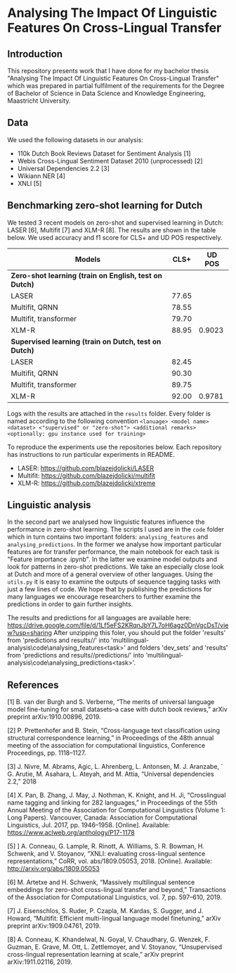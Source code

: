 # Analysing The Impact Of Linguistic Features On Cross-Lingual Transfer
## Introduction
This repository presents work that I have done for my bachelor thesis "Analysing The Impact Of Linguistic Features On Cross-Lingual Transfer" which was prepared in partial fulfilment of the requirements for the Degree of Bachelor of Science in Data Science and Knowledge Engineering, Maastricht University. 

## Data
We used the following datasets in our analysis: 
* 110k Dutch Book Reviews Dataset for Sentiment Analysis [1]
* Webis Cross-Lingual Sentiment Dataset 2010 (unprocessed) [2]
* Universal Dependencies 2.2 [3]
* Wikiann NER [4]
* XNLI [5]   

## Benchmarking zero-shot learning for Dutch
We tested 3 recent models on zero-shot and supervised learning in Dutch: LASER [6], Multifit [7] and XLM-R [8]. The results are shown in the table below. We used accuracy and f1 score for CLS+ and UD POS respectively.

| Models      | CLS+        | UD POS |
| ----------- | ----------- | ----------- 
| **Zero-shot learning (train on English, test on Dutch)** |
| LASER      | 77.65       ||
| Multifit, QRNN   | 78.55        ||
| Multifit, transformer      | 79.70       ||
| XLM-R   | 88.95        |0.9023 |
| **Supervised learning (train on Dutch, test on Dutch)** |
| LASER      | 82.45       ||
| Multifit, QRNN   | 90.30        ||
| Multifit, transformer      | 89.75       ||
| XLM-R   | 92.00        | 0.9781 ||

Logs with the results are attached in the `results` folder. Every folder is named according to the following convention `<lanuage> <model name> <dataset> <"supervised" or "zero-shot"> <additional remarks> <optionally: gpu instance used for training>`

To reproduce the experiments use the repositories below. Each repository has instructions to run particular experiments in README.
* LASER: https://github.com/blazejdolicki/LASER
* Multifit: https://github.com/blazejdolicki/multifit
* XLM-R: https://github.com/blazejdolicki/xtreme

## Linguistic analysis
In the second part we analysed how linguistic features influence the performance in zero-shot learning. The scripts I used are in the `code` folder which in turn contains two important folders: `analysing_features` and `analysing_predictions`. 
In the former we analyse how important particular features are for transfer performance, the main notebook for each task is "Feature importance <task>.ipynb". In the latter we examine model outputs and look for patterns in zero-shot predictions. We take an especially close look at Dutch and more of a general overview of other languages. Using the `utils.py` it is easy to examine the outputs of sequence tagging tasks with just a few lines of code. We hope that by publishing the predictions for many languages we encourage researchers to further examine the predictions in order to gain further insights.
  
The results and predictions for all languages are available here: https://drive.google.com/file/d/1Lf5eFS2KRqnJbY7L7oH6agz0DnVgcDsT/view?usp=sharing
After unzipping this foler, you should put the folder 'results' from 'predictions and results/<task>/' into 'multilingual-analysis\code\analysing_features\<task>' and folders 'dev_sets' and 'results' from 'predictions and results/<task>/predictions/' into 'multilingual-analysis\code\analysing_predictions\<task>'.
 

## References
[1] B. van der Burgh and S. Verberne, “The merits of universal language
model fine-tuning for small datasets–a case with dutch book reviews,”
arXiv preprint arXiv:1910.00896, 2019.

[2] P. Prettenhofer and B. Stein, “Cross-language text classification using
structural correspondence learning,” in Proceedings of the 48th annual
meeting of the association for computational linguistics, Conference
Proceedings, pp. 1118–1127.

[3] J. Nivre, M. Abrams, Agic, L. Ahrenberg, L. Antonsen, M. J. Aranzabe, ´
G. Arutie, M. Asahara, L. Ateyah, and M. Attia, “Universal dependencies 2.2,” 2018

[4] X. Pan, B. Zhang, J. May, J. Nothman, K. Knight, and H. Ji, “Crosslingual name tagging and linking for 282 languages,” in Proceedings
of the 55th Annual Meeting of the Association for Computational
Linguistics (Volume 1: Long Papers). Vancouver, Canada: Association
for Computational Linguistics, Jul. 2017, pp. 1946–1958. [Online].
Available: https://www.aclweb.org/anthology/P17-1178

[5] ] A. Conneau, G. Lample, R. Rinott, A. Williams, S. R. Bowman,
H. Schwenk, and V. Stoyanov, “XNLI: evaluating cross-lingual sentence
representations,” CoRR, vol. abs/1809.05053, 2018. [Online]. Available:
http://arxiv.org/abs/1809.05053

[6] M. Artetxe and H. Schwenk, “Massively multilingual sentence embeddings for zero-shot cross-lingual transfer and beyond,” Transactions of
the Association for Computational Linguistics, vol. 7, pp. 597–610, 2019.

[7] J. Eisenschlos, S. Ruder, P. Czapla, M. Kardas, S. Gugger, and
J. Howard, “Multifit: Efficient multi-lingual language model finetuning,” arXiv preprint arXiv:1909.04761, 2019.

[8] A. Conneau, K. Khandelwal, N. Goyal, V. Chaudhary, G. Wenzek, F. Guzman, E. Grave, M. Ott, L. Zettlemoyer, and V. Stoyanov, “Unsupervised cross-lingual representation learning at scale,” arXiv preprint arXiv:1911.02116, 2019.
